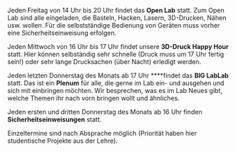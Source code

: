 Jeden Freitag von 14 Uhr bis 20 Uhr findet das **Open Lab** statt. Zum Open Lab sind alle eingeladen, die Basteln, Hacken, Lasern, 3D-Drucken, Nähen usw. wollen. Für die selbstständige Bedienung von Geräten muss vorher eine Sicherheitseinweisung erfolgen.

Jeden Mittwoch von 16 Uhr bis 17 Uhr findet unsere **3D-Druck Happy Hour** statt. Hier können selbständig sehr schnelle \(Druck muss um 17 Uhr fertig sein!\) oder sehr lange Drucksachen \(über Nacht\) erledigt werden. 

Jeden letzten Donnerstag des Monats ab 17 Uhr ****findet das **BIG LabLab** statt. Das ist ein **Plenum** für alle, die gerne im Lab ein- und ausgehen und sich mit einbringen möchten. Wir besprechen, was es im Lab Neues gibt, welche Themen ihr nach vorn bringen wollt und ähnliches. 

Jeden ersten und dritten Donnerstag des Monats ab 16 Uhr finden **Sicherheitseinweisungen** statt. 

Einzeltermine sind nach Absprache möglich \(Priorität haben hier studentische Projekte aus der Lehre\). 